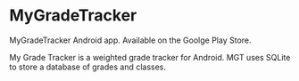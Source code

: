 MyGradeTracker
==============

MyGradeTracker Android app.  Available on the Goolge Play Store.

My Grade Tracker is a weighted grade tracker for Android.  MGT uses SQLite to store a database of grades and classes. 
